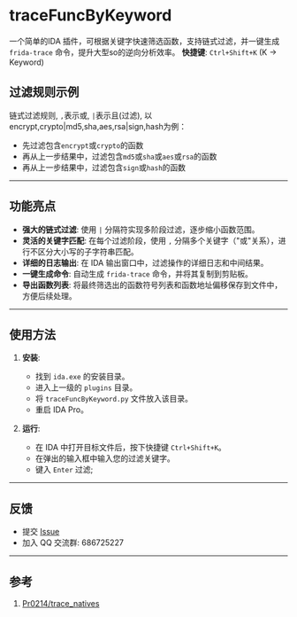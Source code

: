# traceFuncByKeyword

一个简单的IDA 插件，可根据关键字快速筛选函数，支持链式过滤，并一键生成 `frida-trace` 命令，提升大型so的逆向分析效率。
**快捷键**: `Ctrl+Shift+K` (K -> Keyword)


## 过滤规则示例
链式过滤规则, `,`表示或, `|`表示且(过滤), 以encrypt,crypto|md5,sha,aes,rsa|sign,hash为例：
- 先过滤包含`encrypt`或`crypto`的函数
- 再从上一步结果中，过滤包含`md5`或`sha`或`aes`或`rsa`的函数
- 再从上一步结果中，过滤包含`sign`或`hash`的函数

---

## 功能亮点

- **强大的链式过滤**: 使用 `|` 分隔符实现多阶段过滤，逐步缩小函数范围。
- **灵活的关键字匹配**: 在每个过滤阶段，使用 `,` 分隔多个关键字（"或"关系），进行不区分大小写的子字符串匹配。
- **详细的日志输出**: 在 IDA 输出窗口中，过滤操作的详细日志和中间结果。
- **一键生成命令**: 自动生成 `frida-trace` 命令，并将其复制到剪贴板。
- **导出函数列表**: 将最终筛选出的函数符号列表和函数地址偏移保存到文件中，方便后续处理。

---

## 使用方法

1.  **安装**:
    -   找到 `ida.exe` 的安装目录。
    -   进入上一级的 `plugins` 目录。
    -   将 `traceFuncByKeyword.py` 文件放入该目录。
    -   重启 IDA Pro。

2.  **运行**:
    -   在 IDA 中打开目标文件后，按下快捷键 `Ctrl+Shift+K`。
    -   在弹出的输入框中输入您的过滤关键字。
    -   键入 `Enter` 过滤;

---

## 反馈

-   提交 [Issue](https://github.com/your-repo/traceFuncByKeyword/issues)
-   加入 QQ 交流群: 686725227


---

## 参考
1. [Pr0214/trace_natives](https://github.com/Pr0214/trace_natives)